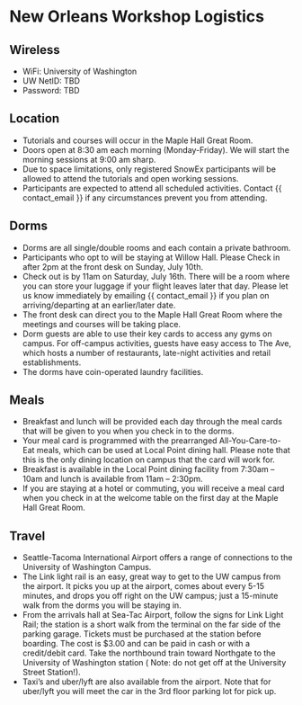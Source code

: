 # New Orleans Workshop Logistics

## Wireless

* WiFi: University of Washington
* UW NetID: TBD
* Password: TBD

## Location

* Tutorials and courses will occur in the Maple Hall Great Room.
* Doors open at 8:30 am each morning (Monday-Friday). We will start the morning
  sessions at 9:00 am sharp.
* Due to space limitations, only registered SnowEx participants will be allowed
  to attend the tutorials and open working sessions.
* Participants are expected to attend all scheduled activities. Contact
  {{ contact_email }} if any circumstances prevent you from attending.

## Dorms

* Dorms are all single/double rooms and each contain a private bathroom.
* Participants who opt to will be staying at Willow Hall. Please Check in after
  2pm at the front desk on Sunday, July 10th.
* Check out is by 11am on Saturday, July 16th. There will be a room where you
  can store your luggage if your flight leaves later that day. Please let us
  know immediately by emailing {{ contact_email }} if you plan on
  arriving/departing at an earlier/later date.
* The front desk can direct you to the Maple Hall Great Room where the meetings
  and courses will be taking place.
* Dorm guests are able to use their key cards to access any gyms on campus. For
  off-campus activities, guests have easy access to The Ave, which hosts a
  number of restaurants, late-night activities and retail establishments.
* The dorms have coin-operated laundry facilities.

## Meals

* Breakfast and lunch will be provided each day through the meal cards that will
  be given to you when you check in to the dorms.
* Your meal card is programmed with the prearranged All-You-Care-to-Eat meals,
  which can be used at Local Point dining hall. Please note that this is the
  only dining location on campus that the card will work for.
* Breakfast is available in the Local Point dining facility from 7:30am – 10am
  and lunch is available from 11am – 2:30pm.
* If you are staying at a hotel or commuting, you will receive a meal card when
  you check in at the welcome table on the first day at the Maple Hall Great
  Room.

## Travel

* Seattle-Tacoma International Airport offers a range of connections to the
  University of Washington Campus.
* The Link light rail is an easy, great way to get to the UW campus from the
  airport. It picks you up at the airport, comes about every 5-15 minutes, and
  drops you off right on the UW campus; just a 15-minute walk from the dorms you
  will be staying in.
* From the arrivals hall at Sea-Tac Airport, follow the signs for Link Light
  Rail; the station is a short walk from the terminal on the far side of the
  parking garage. Tickets must be purchased at the station before boarding. The
  cost is $3.00 and can be paid in cash or with a credit/debit card. Take the
  northbound train toward Northgate to the University of Washington station (
  Note: do not get off at the University Street Station!).
* Taxi’s and uber/lyft are also available from the airport. Note that for
  uber/lyft you will meet the car in the 3rd floor parking lot for pick up.
